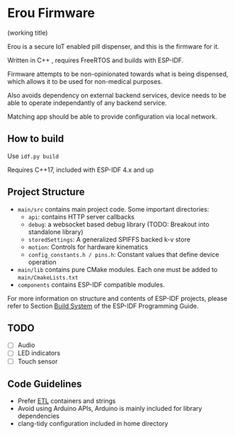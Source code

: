 # Erou Firmware 

(working title)

Erou is a secure IoT enabled pill dispenser, and this is the firmware for it.

Written in C++ , requires FreeRTOS and builds with ESP-IDF. 

Firmware attempts to be non-opinionated towards what is being dispensed, 
which allows it to be used for non-medical purposes. 

Also avoids dependency on external backend services, device needs to be able to operate independantly of any backend service. 

Matching app should be able to provide configuration via local network.

## How to build

Use `idf.py build`

Requires C++17, included with ESP-IDF 4.x and up

## Project Structure

- `main/src` contains main project code. Some important directories:
  - `api`: contains HTTP server callbacks
  - `debug`: a websocket based debug library (TODO: Breakout into standalone library)
  - `storedSettings`: A generalized SPIFFS backed k-v store 
  - `motion`: Controls for hardware kinematics
  - `config_constants.h / pins.h`: Constant values that define device operation
- `main/lib` contains pure CMake modules. Each one must be added to `main/CmakeLists.txt`
- `components` contains ESP-IDF compatible modules. 



For more information on structure and contents of ESP-IDF projects, please refer to Section [Build System](https://docs.espressif.com/projects/esp-idf/en/latest/esp32/api-guides/build-system.html) of the ESP-IDF Programming Guide.

## TODO

- [ ] Audio 
- [ ] LED indicators
- [ ] Touch sensor 

## Code Guidelines

- Prefer [ETL](https://www.etlcpp.com/) containers and strings
- Avoid using Arduino APIs, Arduino is mainly included for library dependencies 
- clang-tidy configuration included in home directory


